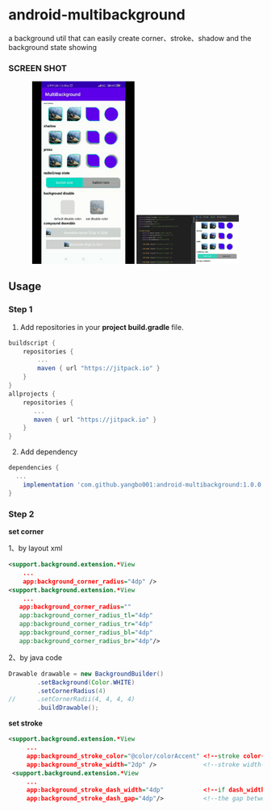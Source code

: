 # android-multibackground
a background util that can easily create corner、stroke、shadow and the background state showing 
### SCREEN SHOT

<center>

<figure>
<img src="screenshot/screen-gif.gif" width="48%"/>
<img src="screenshot/screen-two.png" width="48%"/>
</figure>
</center>

## Usage

### Step 1
1. Add  repositories in your  **project build.gradle** file.
```groovy
buildscript {
    repositories {
        ...
        maven { url "https://jitpack.io" }
    }
}
allprojects {
    repositories {
       ...
       maven { url "https://jitpack.io" }
    }
}
```
2. Add dependency
```groovy
dependencies {
  ...
	implementation 'com.github.yangbo001:android-multibackground:1.0.0'
}
```

### Step 2

**set corner**

1、by layout xml
```xml
<support.background.extension.*View
    ...
    app:background_corner_radius="4dp" />
<support.background.extension.*View
    ...
   app:background_corner_radius=""               
   app:background_corner_radius_tl="4dp"         
   app:background_corner_radius_tr="4dp"         
   app:background_corner_radius_bl="4dp"            
   app:background_corner_radius_br="4dp"/>
```

2、by java code
```java
Drawable drawable = new BackgroundBuilder()
        .setBackground(Color.WHITE)
        .setCornerRadius(4)
//      .setCornerRadii(4, 4, 4, 4)
        .buildDrawable();
```

**set stroke**

```xml
<support.background.extension.*View
     ...
     app:background_stroke_color="@color/colorAccent" <!--stroke color-->
     app:background_stroke_width="2dp" />             <!--stroke width-->
 <support.background.extension.*View
     ...  
     app:background_stroke_dash_width="4dp"           <!--if dash_width large than zero, the stroke style is dashed-->
     app:background_stroke_dash_gap="4dp"/>           <!--the gap between dashed-->
```